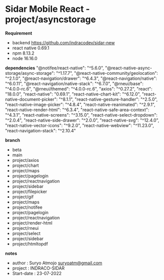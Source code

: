 # Sidar Mobile React - project/asyncstorage

**Requirement**
- backend <https://github.com/indracodev/sidar-new>
- react native 0.69.1
- npm 8.13.2
- node 16.16.0

**dependencies**
    "@notifee/react-native": "^5.6.0",
    "@react-native-async-storage/async-storage": "^1.17.7",
    "@react-native-community/geolocation": "^2.1.0",
    "@react-navigation/drawer": "^6.4.3",
    "@react-navigation/native": "^6.0.11",
    "@react-navigation/native-stack": "^6.7.0",
    "@rneui/base": "^4.0.0-rc.6",
    "@rneui/themed": "^4.0.0-rc.6",
    "axios": "^0.27.2",
    "react": "18.0.0",
    "react-native": "0.69.1",
    "react-native-chart-kit": "^6.12.0",
    "react-native-document-picker": "^8.1.1",
    "react-native-gesture-handler": "^2.5.0",
    "react-native-image-picker": "^4.8.4",
    "react-native-reanimated": "^2.9.1",
    "react-native-render-html": "^6.3.4",
    "react-native-safe-area-context": "^4.3.1",
    "react-native-screens": "^3.15.0",
    "react-native-select-dropdown": "^2.0.4",
    "react-native-side-drawer": "^2.0.0",
    "react-native-svg": "^12.4.0",
    "react-native-vector-icons": "^9.2.0",
    "react-native-webview": "^11.23.0",
    "react-navigation-stack": "^2.10.4"

**branch** 
- beta
- main
- project/axios
- project/chart
- project/maps
- project/pagelogin
- project/reactnavigation
- project/sidebar
- project/filepicker
- project/gif
- project/maps
- project/notifee
- project/pagelogin
- project/reactnavigation
- project/render-html
- project/rneui
- project/select
- project/sidebar
- project/htmltopdf

**notes**
- author : Suryo Atmojo <suryoatm@gmail.com>
- project : INDRACO-SIDAR
- Start-date : 23-07-2022

